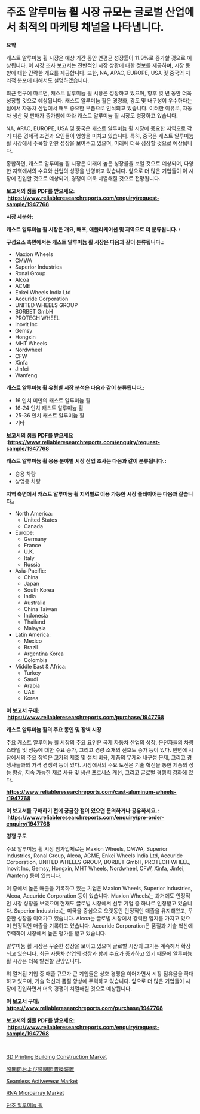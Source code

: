 <p><h1>주조 알루미늄 휠 시장 규모는 글로벌 산업에서 최적의 마케팅 채널을 나타냅니다.</h1></p><p><strong>요약</strong></p>
<p><p>캐스트 알루미늄 휠 시장은 예상 기간 동안 연평균 성장률이 11.9%로 증가할 것으로 예상됩니다. 이 시장 조사 보고서는 전반적인 시장 상황에 대한 정보를 제공하며, 시장 동향에 대한 간략한 개요를 제공합니다. 또한, NA, APAC, EUROPE, USA 및 중국의 지리적 분포에 대해서도 설명하겠습니다.</p><p>최근 연구에 따르면, 캐스트 알루미늄 휠 시장은 성장하고 있으며, 향후 몇 년 동안 더욱 성장할 것으로 예상됩니다. 캐스트 알루미늄 휠은 경량화, 강도 및 내구성이 우수하다는 점에서 자동차 산업에서 매우 중요한 부품으로 인식되고 있습니다. 이러한 이유로, 자동차 생산 및 판매가 증가함에 따라 캐스트 알루미늄 휠 시장도 성장하고 있습니다.</p><p>NA, APAC, EUROPE, USA 및 중국은 캐스트 알루미늄 휠 시장에 중요한 지역으로 각기 다른 경제적 조건과 요인들이 영향을 미치고 있습니다. 특히, 중국은 캐스트 알루미늄 휠 시장에서 주목할 만한 성장을 보여주고 있으며, 미래에 더욱 성장할 것으로 예상됩니다.</p><p>종합하면, 캐스트 알루미늄 휠 시장은 미래에 높은 성장률을 보일 것으로 예상되며, 다양한 지역에서의 수요와 산업의 성장을 반영하고 있습니다. 앞으로 더 많은 기업들이 이 시장에 진입할 것으로 예상되며, 경쟁이 더욱 치열해질 것으로 전망됩니다.</p></p>
<p><strong>보고서의 샘플 PDF를 받으세요: &nbsp;<a href="https://www.reliableresearchreports.com/enquiry/request-sample/1947768">https://www.reliableresearchreports.com/enquiry/request-sample/1947768</a></strong></p>
<p><strong>시장 세분화:</strong></p>
<p><strong> 캐스트 알루미늄 휠 시장은 개요, 배포, 애플리케이션 및 지역으로 더 분류됩니다. :</strong></p>
<p><strong>구성요소 측면에서는 캐스트 알루미늄 휠 시장은 다음과 같이 분류됩니다.:</strong></p>
<p><ul><li>Maxion Wheels</li><li>CMWA</li><li>Superior Industries</li><li>Ronal Group</li><li>Alcoa</li><li>ACME</li><li>Enkei Wheels India Ltd</li><li>Accuride Corporation</li><li>UNITED WHEELS GROUP</li><li>BORBET GmbH</li><li>PROTECH WHEEL</li><li>Inovit Inc</li><li>Gemsy</li><li>Hongxin</li><li>MHT Wheels</li><li>Nordwheel</li><li>CFW</li><li>Xinfa</li><li>Jinfei</li><li>Wanfeng</li></ul></p>
<p><strong> 캐스트 알루미늄 휠 유형별 시장 분석은 다음과 같이 분류됩니다.:</strong></p>
<p><ul><li>16 인치 미만의 캐스트 알루미늄 휠</li><li>16-24 인치 캐스트 알루미늄 휠</li><li>25-36 인치 캐스트 알루미늄 휠</li><li>기타</li></ul></p>
<p><strong>보고서의 샘플 PDF를 받으세요 :<a href="https://www.reliableresearchreports.com/enquiry/request-sample/1947768">https://www.reliableresearchreports.com/enquiry/request-sample/1947768</a></strong></p>
<p><strong> 캐스트 알루미늄 휠 응용 분야별 시장 산업 조사는 다음과 같이 분류됩니다.:</strong></p>
<p><ul><li>승용 차량</li><li>상업용 차량</li></ul></p>
<p><strong>지역 측면에서 캐스트 알루미늄 휠 지역별로 이용 가능한 시장 플레이어는 다음과 같습니다.:</strong></p>
<p><ul>
    <li>
        North America:
        <ul>
            <li>United States</li>
            <li>Canada</li>
        </ul>
    </li>
    <li>
        Europe:
        <ul>
            <li>Germany</li>
            <li>France</li>
            <li>U.K.</li>
            <li>Italy</li>
            <li>Russia</li>
        </ul>
    </li>
    <li>
        Asia-Pacific:
        <ul>
            <li>China</li>
            <li>Japan</li>
            <li>South Korea</li>
            <li>India</li>
            <li>Australia</li>
            <li>China Taiwan</li>
            <li>Indonesia</li>
            <li>Thailand</li>
            <li>Malaysia</li>
        </ul>
    </li>
    <li>
        Latin America:
        <ul>
            <li>Mexico</li>
            <li>Brazil</li>
            <li>Argentina Korea</li>
            <li>Colombia</li>
        </ul>
    </li>
    <li>
        Middle East & Africa:
        <ul>
            <li>Turkey</li>
            <li>Saudi</li>
            <li>Arabia</li>
            <li>UAE</li>
            <li>Korea</li>
        </ul>
    </li>
    </ul></p>
<p><strong>이 보고서 구매: &nbsp;<a href="https://www.reliableresearchreports.com/purchase/1947768">https://www.reliableresearchreports.com/purchase/1947768</a></strong></p>
<p><strong>캐스트 알루미늄 휠의 주요 동인 및 장벽 시장</strong></p>
<p><p>주요 캐스트 알루미늄 휠 시장의 주요 요인은 국제 자동차 산업의 성장, 운전자들의 차량 스타일 및 성능에 대한 수요 증가, 그리고 경량 소재의 선호도 증가 등이 있다. 반면에 시장에서의 주요 장벽은 고가의 제조 및 설치 비용, 제품의 무게와 내구성 문제, 그리고 경쟁사들과의 가격 경쟁력 등이 있다. 시장에서의 주요 도전은 기술 혁신을 통한 제품의 성능 향상, 지속 가능한 재료 사용 및 생산 프로세스 개선, 그리고 글로벌 경쟁력 강화에 있다.</p></p>
<p><strong><a href="https://www.reliableresearchreports.com/cast-aluminum-wheels-r1947768">https://www.reliableresearchreports.com/cast-aluminum-wheels-r1947768</a></strong></p>
<p><strong>이 보고서를 구매하기 전에 궁금한 점이 있으면 문의하거나 공유하세요.: &nbsp;<a href="https://www.reliableresearchreports.com/enquiry/pre-order-enquiry/1947768">https://www.reliableresearchreports.com/enquiry/pre-order-enquiry/1947768</a></strong></p>
<p><strong>경쟁 구도</strong></p>
<p><p>주요 알루미늄 휠 시장 참가업체로는 Maxion Wheels, CMWA, Superior Industries, Ronal Group, Alcoa, ACME, Enkei Wheels India Ltd, Accuride Corporation, UNITED WHEELS GROUP, BORBET GmbH, PROTECH WHEEL, Inovit Inc, Gemsy, Hongxin, MHT Wheels, Nordwheel, CFW, Xinfa, Jinfei, Wanfeng 등이 있습니다. </p><p>이 중에서 높은 매출을 기록하고 있는 기업은 Maxion Wheels, Superior Industries, Alcoa, Accuride Corporation 등이 있습니다. Maxion Wheels는 과거에도 안정적인 시장 성장을 보였으며 현재도 글로벌 시장에서 선두 기업 중 하나로 인정받고 있습니다. Superior Industries는 미국을 중심으로 오랫동안 안정적인 매출을 유지해왔고, 꾸준한 성장을 이어가고 있습니다. Alcoa는 글로벌 시장에서 강력한 입지를 가지고 있으며 안정적인 매출을 기록하고 있습니다. Accuride Corporation은 품질과 기술 혁신에 주력하여 시장에서 높은 평가를 받고 있습니다.</p><p>알루미늄 휠 시장은 꾸준한 성장을 보이고 있으며 글로벌 시장의 크기는 계속해서 확장되고 있습니다. 최근 자동차 산업의 성장과 함께 수요가 증가하고 있기 때문에 알루미늄 휠 시장은 더욱 발전할 전망입니다.</p><p>위 열거된 기업 중 매출 규모가 큰 기업들은 상호 경쟁을 이어가면서 시장 점유율을 확대하고 있으며, 기술 혁신과 품질 향상에 주력하고 있습니다. 앞으로 더 많은 기업들이 시장에 진입하면서 더욱 경쟁이 치열해질 것으로 예상됩니다.</p></p>
<p><strong>이 보고서 구매: &nbsp; <a href="https://www.reliableresearchreports.com/purchase/1947768">https://www.reliableresearchreports.com/purchase/1947768</a></strong></p>
<p><strong>보고서의 샘플 PDF를 받으세요: &nbsp;<a href="https://www.reliableresearchreports.com/enquiry/request-sample/1947768">https://www.reliableresearchreports.com/enquiry/request-sample/1947768</a></strong><strong></strong></p>
<p>&nbsp;</p>
<p><p><a href="https://github.com/luckyshygirl/Market-Research-Report-List-4/blob/main/3d-printing-building-construction-market.md">3D Printing Building Construction Market</a></p><p><a href="https://github.com/roulaayoub-saad/Market-Research-Report-List-1/blob/main/243144880137.md">股関節および膝関節置換装置</a></p><p><a href="https://issuu.com/reportprime-2/docs/seamless-activewear-market-size-2030.pptx">Seamless Activewear Market</a></p><p><a href="https://github.com/markusgodoy/Market-Research-Report-List-3/blob/main/rna-microarray-market.md">RNA Microarray Market</a></p><p><a href="https://github.com/rcabello548/Market-Research-Report-List-1/blob/main/527662074813.md">단조 알루미늄 휠</a></p></p>